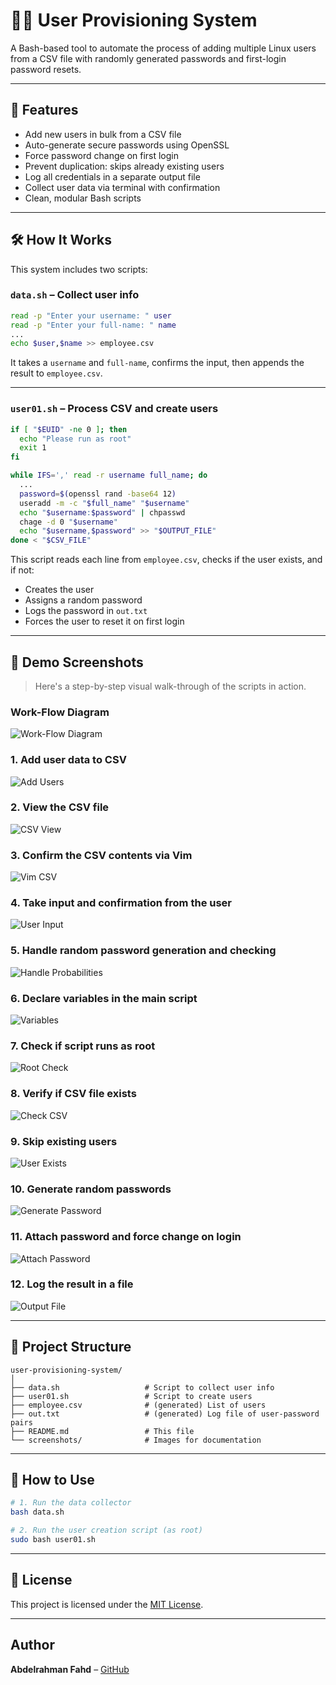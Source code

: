 # 🧑‍💻 User Provisioning System

A Bash-based tool to automate the process of adding multiple Linux users from a CSV file with randomly generated passwords and first-login password resets.

---

## 📌 Features

- Add new users in bulk from a CSV file
- Auto-generate secure passwords using OpenSSL
- Force password change on first login
- Prevent duplication: skips already existing users
- Log all credentials in a separate output file
- Collect user data via terminal with confirmation
- Clean, modular Bash scripts

---

## 🛠 How It Works

This system includes two scripts:

### `data.sh` – Collect user info

```bash
read -p "Enter your username: " user
read -p "Enter your full-name: " name
...
echo $user,$name >> employee.csv
```

It takes a `username` and `full-name`, confirms the input, then appends the result to `employee.csv`.

---

### `user01.sh` – Process CSV and create users

```bash
if [ "$EUID" -ne 0 ]; then
  echo "Please run as root"
  exit 1
fi

while IFS=',' read -r username full_name; do
  ...
  password=$(openssl rand -base64 12)
  useradd -m -c "$full_name" "$username"
  echo "$username:$password" | chpasswd
  chage -d 0 "$username"
  echo "$username,$password" >> "$OUTPUT_FILE"
done < "$CSV_FILE"
```

This script reads each line from `employee.csv`, checks if the user exists, and if not:

- Creates the user
- Assigns a random password
- Logs the password in `out.txt`
- Forces the user to reset it on first login

---

## 🧪 Demo Screenshots

> Here's a step-by-step visual walk-through of the scripts in action.

### Work-Flow Diagram

![Work-Flow Diagram](diagram.png)

### 1. Add user data to CSV

![Add Users](screenshots/01-adding-users.png)

### 2. View the CSV file

![CSV View](screenshots/02-cat-employee-dot-csv.png)

### 3. Confirm the CSV contents via Vim

![Vim CSV](screenshots/03-vim-employee-dot-csv.png)

### 4. Take input and confirmation from the user

![User Input](screenshots/04-take-data-from-user-and-confirmation.png)

### 5. Handle random password generation and checking

![Handle Probabilities](screenshots/05-handel-all-answers-probabilities.png)

### 6. Declare variables in the main script

![Variables](screenshots/06-declaring-variables-at-user-script.png)

### 7. Check if script runs as root

![Root Check](screenshots/07-checking-if-user-is-root.png)

### 8. Verify if CSV file exists

![Check CSV](screenshots/08-checking-if-csv-file-exists.png)

### 9. Skip existing users

![User Exists](screenshots/09-check-if-user-already-exists.png)

### 10. Generate random passwords

![Generate Password](screenshots/10-assign-random-passwords.png)

### 11. Attach password and force change on login

![Attach Password](screenshots/11-attach-random-password-to-user-and-force-change-for-first-login.png)

### 12. Log the result in a file

![Output File](screenshots/12-output-txt-file-testing.png)

---

## 📂 Project Structure

```
user-provisioning-system/
│
├── data.sh                   # Script to collect user info
├── user01.sh                 # Script to create users
├── employee.csv              # (generated) List of users
├── out.txt                   # (generated) Log file of user-password pairs
├── README.md                 # This file
└── screenshots/              # Images for documentation
```

---

## 🚀 How to Use

```bash
# 1. Run the data collector
bash data.sh

# 2. Run the user creation script (as root)
sudo bash user01.sh
```

---

## 📜 License

This project is licensed under the [MIT License](LICENSE).

---

## Author

**Abdelrahman Fahd** – [GitHub](https://github.com/abdlrhmanfahd)
